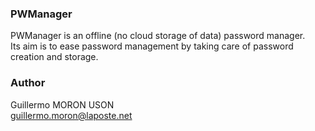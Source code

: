 ### PWManager  
  
PWManager is an offline (no cloud storage of data) password manager.  
Its aim is to ease password management by taking care of password  
creation and storage.  
  
### Author  
  
Guillermo MORON USON  
guillermo.moron@laposte.net  
